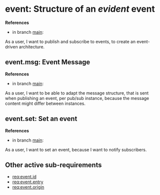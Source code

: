 # event: Structure of an *evident* event

**References**

- in branch [main](https://github.com/mhatzl/evident/tree/main): 

As a user, I want to publish and subscribe to events, to create an event-driven architecture.

## event.msg: Event Message

**References**

- in branch [main](https://github.com/mhatzl/evident/tree/main): 

As a user, I want to be able to adapt the message structure, that is sent when publishing an event, per pub/sub instance, because the message content might differ between instances.

## event.set: Set an event

**References**

- in branch [main](https://github.com/mhatzl/evident/tree/main): 

As a user, I want to set an event, because I want to notify subscribers.

## Other active sub-requirements

- [req:event.id](5.a-REQact-event.id)
- [req:event.entry](5.a-REQact-event.entry)
- [req:event.origin](5.a-REQact-event.origin)
